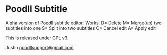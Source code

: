 Poodll Subtitle
====


Alpha version of Poodll subtitle editor. Works.
D= Delete
M= Merge(up) two subtitles into one
S= Split into two subtitles
C= Cancel edit
A= Apply edit

This is released under GPL v3.

Justin
poodllsupport@gmail.com